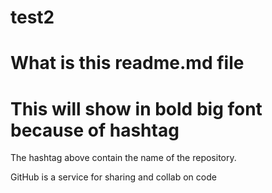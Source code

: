 # test2
# What is this readme.md file
# This will show in bold big font because of hashtag

The hashtag above contain the name of the repository.



GitHub is a service for sharing and collab on code

